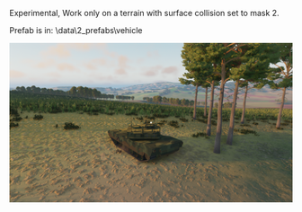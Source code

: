 Experimental, 
Work only on a terrain with surface collision set to mask 2.

Prefab is in:
\data\2_prefabs\vehicle

![Screenshot](a.png)
